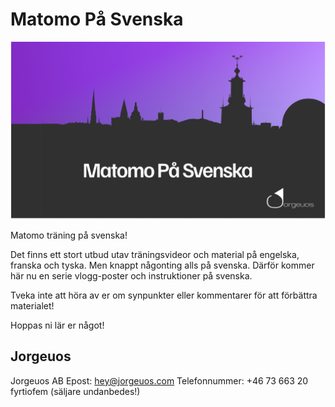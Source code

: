 # Matomo På Svenska

![Matomo På Svenska - Intro](./images/MPS-Intro.png)

Matomo träning på svenska!

Det finns ett stort utbud utav träningsvideor och material på engelska, franska och tyska. Men knappt någonting alls på svenska. Därför kommer här nu en serie vlogg-poster och instruktioner på svenska.

Tveka inte att höra av er om synpunkter eller kommentarer för att förbättra materialet!

Hoppas ni lär er något!

## Jorgeuos

Jorgeuos AB
Epost: hey@jorgeuos.com
Telefonnummer: +46 73 663 20 fyrtiofem (säljare undanbedes!)



